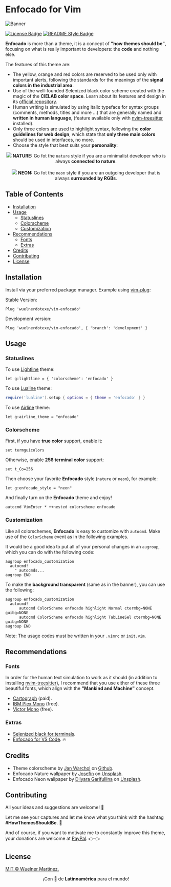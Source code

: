 # Enfocado for Vim

![Banner](https://raw.githubusercontent.com/wuelnerdotexe/vim-enfocado/main/images/banner.png)

[![License Badge](https://img.shields.io/badge/License-MIT-3FC5B7.svg?style=for-the-badge)](https://github.com/wuelnerdotexe/vim-enfocado/blob/main/LICENSE)
[![README Style Badge](https://img.shields.io/badge/README%20Style-Standard-3FC5B7.svg?style=for-the-badge)](https://github.com/RichardLitt/standard-readme)

**Enfocado** is more than a theme, it is a concept of **"how themes should be"**, focusing on what is really important to developers: the **code** and nothing else.

The features of this theme are:

- The yellow, orange and red colors are reserved to be used only with important alerts, following the standards for the meanings of the **signal colors in the industrial area**.
- Use of the well-founded Selenized black color scheme created with the magic of the **CIELAB color space**. Learn about its features and design in its [official repository](https://github.com/jan-warchol/selenized/blob/master/features-and-design.md).
- Human writing is simulated by using italic typeface for syntax groups (comments, methods, titles and more ...) that are generally named and **written in human language**, (feature available only with [nvim-treesitter](https://github.com/nvim-treesitter/nvim-treesitter) installed).
- Only three colors are used to highlight syntax, following the **color guidelines for web design**, which state that **only three main colors** should be used in interfaces, no more.
- Choose the style that best suits your **personality**:

<div align="center">
  <img src="https://raw.githubusercontent.com/wuelnerdotexe/vim-enfocado/main/images/nature.png">
  <strong>NATURE:</strong> Go fot the <code>nature</code> style if you are a minimalist developer who is always <strong>connected to nature</strong>.
</div>
<br />
<div align="center">
  <img src="https://raw.githubusercontent.com/wuelnerdotexe/vim-enfocado/main/images/neon.png">
  <strong>NEON:</strong> Go fot the <code>neon</code> style if you are an outgoing developer that is always <strong>surrounded by RGBs</strong>.
</div>

## Table of Contents

- [Installation](#installation)
- [Usage](#usage)
  - [Statuslines](#statuslines)
  - [Colorscheme](#colorscheme)
  - [Customization](#customization)
- [Recommendations](#recommendations)
  - [Fonts](#fonts)
  - [Extras](#extras)
- [Credits](#credits)
- [Contributing](#contributing)
- [License](#license)

## Installation

Install via your preferred package manager. Example using [vim-plug](https://github.com/junegunn/vim-plug):

Stable Version:

```vim
Plug 'wuelnerdotexe/vim-enfocado'
```

Development version:

```vim
Plug 'wuelnerdotexe/vim-enfocado', { 'branch': 'development' }
```

## Usage

### Statuslines

To use [Lightline](https://github.com/itchyny/lightline.vim) theme:

```vim
let g:lightline = { 'colorscheme': 'enfocado' }
```

To use [Lualine](https://github.com/hoob3rt/lualine.nvim) theme:

```lua
require('lualine').setup { options = { theme = 'enfocado' } }
```

To use [Airline](https://github.com/vim-airline/vim-airline) theme:

```vim
let g:airline_theme = "enfocado"
```

### Colorscheme

First, if you have **true color** support, enable it:

```vim
set termguicolors
```

Otherwise, enable **256 terminal color** support:

```vim
set t_Co=256
```

Then choose your favorite **Enfocado** style (`nature` or `neon`), for example:

```vim
let g:enfocado_style = "neon"
```

And finally turn on the **Enfocado** theme and enjoy!

```vim
autocmd VimEnter * ++nested colorscheme enfocado
```

### Customization

Like all colorschemes, **Enfocado** is easy to customize with `autocmd`. Make use of the `ColorScheme` event as in the following examples.

It would be a good idea to put all of your personal changes in an `augroup`, which you can do with the following code:

```vim
augroup enfocado_customization
  autocmd!
    " autocmds...
augroup END
```

To make the **background transparent** (same as in the banner), you can use the following:

```vim
augroup enfocado_customization
  autocmd!
      autocmd ColorScheme enfocado highlight Normal ctermbg=NONE guibg=NONE
      autocmd ColorScheme enfocado highlight TabLineSel ctermbg=NONE guibg=NONE
augroup END
```

Note: The usage codes must be written in your `.vimrc` or `init.vim`.

## Recommendations

### Fonts

In order for the human text simulation to work as it should (in addition to installing [nvim-treesitter](https://github.com/nvim-treesitter/nvim-treesitter)), I recommend that you use either of these three beautiful fonts, which align with the **"Mankind and Machine"** concept.

- [Cartograph](https://connary.com/cartograph.html) (paid).
- [IBM Plex Mono](https://www.ibm.com/plex/) (free).
- [Victor Mono](https://rubjo.github.io/victor-mono/) (free).

### Extras

- [Selenized black for terminals](https://github.com/jan-warchol/selenized/tree/master/terminals).
- [Enfocado for VS Code](https://github.com/wuelnerdotexe/vscode-enfocado). 🔥

## Credits

- Theme colorscheme by [Jan Warchol](https://github.com/jan-warchol) on [Github](https://github.com/jan-warchol/selenized/blob/master/the-values.md).
- Enfocado Nature wallpaper by [Josefin](https://unsplash.com/@josefin?utm_source=unsplash&utm_medium=referral&utm_content=creditCopyText) on [Unsplash](https://unsplash.com/s/photos/nature?utm_source=unsplash&utm_medium=referral&utm_content=creditCopyText).
- Enfocado Neon wallpaper by [Dilyara Garifullina](https://unsplash.com/@dilja96?utm_source=unsplash&utm_medium=referral&utm_content=creditCopyText) on [Unsplash](https://unsplash.com/s/photos/neon?utm_source=unsplash&utm_medium=referral&utm_content=creditCopyText).

## Contributing

All your ideas and suggestions are welcome! 🙌

Let me see your captures and let me know what you think with the hashtag **#HowThemesShouldBe**. 👀

And of course, if you want to motivate me to constantly improve this theme, your donations are welcome at [PayPal](https://paypal.me/wuelnerdotexe). 👉👈

## License

[MIT &copy; Wuelner Martínez.](https://github.com/wuelnerdotexe/vim-enfocado/blob/main/LICENSE)

<footer><p align="center">¡Con 💖 de <strong>Latinoamérica</strong> para el mundo!</p></footer>
